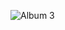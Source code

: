 
![Album 3](https://user-images.githubusercontent.com/98634205/175206149-c8ca5440-0125-4f1a-b84a-ad227a4a19b2.png)
